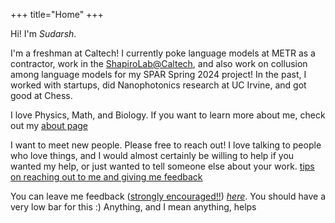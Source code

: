 +++
title="Home"
+++

Hi! I'm *Sudarsh*.

I'm a freshman at Caltech! I currently poke language models at METR as a contractor, work in the [ShapiroLab@Caltech](https://shapirolab.caltech.edu/), and also work on collusion among language models for my SPAR Spring 2024 project! In the past, I worked with startups, did Nanophotonics research at UC Irvine, and got good at Chess. 

I love Physics, Math, and Biology. If you want to learn more about me, check out my [about page](/about)

I want to meet new people. Please free to reach out! I love talking to people who love things, and I would almost certainly be willing to help if you wanted my help, or just wanted to tell someone else about your work. [tips on reaching out to me and giving me feedback](/about/#reaching-out-to-me)

You can leave me feedback (<u>strongly encouraged!!</u>) *[here](https://sudarsh.com/feedback)*. You should have a very low bar for this :) Anything, and I mean anything, helps
